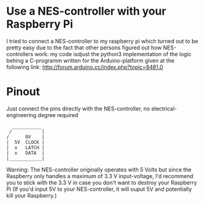 # Use a NES-controller with your Raspberry Pi
I tried to connect a NES-controller to my raspberry pi which turned out to be pretty easy due to the fact that other persons figured out how NES-controllers work: my code isdjust the python3 implementation of the logic behing a C-programm written for the Arduino-platform given at the following link: http://forum.arduino.cc/index.php?topic=8481.0 

# Pinout
Just connect the pins directly with the NES-controller, no electrical-engineering degree required
``` 
  ___________ 
 /           |
/      0V    |
|  5V  CLOCK |
|  x   LATCH |
|  x   DATA  |
|____________|
```
Warning: The NES-controller originally operates with 5 Volts but since the Raspberry only handles a maximum of 3.3 V input-voltage, I'd recommend you to stick with the 3.3 V in case you don't want to destroy your Raspberry Pi (If you'd input 5V to your NES-controller, it will ouput 5V and potentially kill your Raspberry.)



